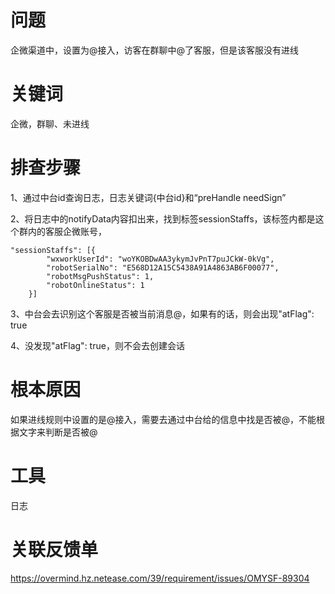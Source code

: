 # 问题
企微渠道中，设置为@接入，访客在群聊中@了客服，但是该客服没有进线
# 关键词
企微，群聊、未进线
# 排查步骤
1、通过中台id查询日志，日志关键词{中台id}和“preHandle needSign”

2、将日志中的notifyData内容扣出来，找到标签sessionStaffs，该标签内都是这个群内的客服企微账号，
````
"sessionStaffs": [{
		"wxworkUserId": "woYKOBDwAA3ykymJvPnT7puJCkW-0kVg",
		"robotSerialNo": "E568D12A15C5438A91A4863AB6F00077",
		"robotMsgPushStatus": 1,
		"robotOnlineStatus": 1
	}]
````
3、中台会去识别这个客服是否被当前消息@，如果有的话，则会出现"atFlag": true

4、没发现"atFlag": true，则不会去创建会话
# 根本原因
如果进线规则中设置的是@接入，需要去通过中台给的信息中找是否被@，不能根据文字来判断是否被@
# 工具
日志
# 关联反馈单
https://overmind.hz.netease.com/39/requirement/issues/OMYSF-89304